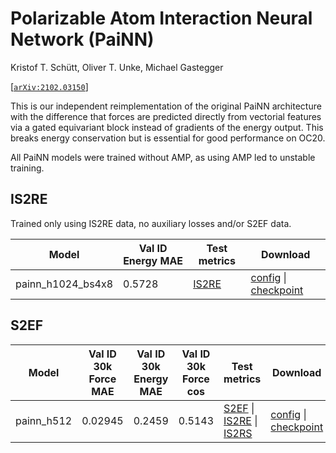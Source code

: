 # Polarizable Atom Interaction Neural Network (PaiNN)

Kristof T. Schütt, Oliver T. Unke, Michael Gastegger

[[`arXiv:2102.03150`](https://arxiv.org/abs/2102.03150)]

This is our independent reimplementation of the original PaiNN architecture
with the difference that forces are predicted directly from vectorial features
via a gated equivariant block instead of gradients of the energy output.
This breaks energy conservation but is essential for good performance on OC20.

All PaiNN models were trained without AMP, as using AMP led to unstable training.

## IS2RE

Trained only using IS2RE data, no auxiliary losses and/or S2EF data.

| Model | Val ID Energy MAE | Test metrics | Download |
| ----- | ----------------- | ------------ | -------- |
| painn_h1024_bs4x8 | 0.5728 | [IS2RE](https://evalai.s3.amazonaws.com/media/submission_files/submission_200972/45d289fc-8de9-45cc-aed4-6cd1753cb56d.json) | [config](https://github.com/Open-Catalyst-Project/ocp/tree/main/configs/is2re/all/painn/painn_h1024_bs8x4.yml) \| [checkpoint](https://dl.fbaipublicfiles.com/opencatalystproject/models/2022_05/is2re/painn_h1024_bs4x8_is2re_all.pt) |

## S2EF

| Model | Val ID 30k Force MAE | Val ID 30k Energy MAE | Val ID 30k Force cos | Test metrics | Download |
| ----- | -------------------- | --------------------- | -------------------- | ------------ | -------- |
| painn_h512 | 0.02945 | 0.2459 | 0.5143 | [S2EF](https://evalai.s3.amazonaws.com/media/submission_files/submission_200711/2f487981-051d-445e-a7cd-6eb00ebe0735.json) \| [IS2RE](https://evalai.s3.amazonaws.com/media/submission_files/submission_200710/7fe29c4c-c203-434d-a6d4-9ea992d3bb5c.json) \| [IS2RS](https://evalai.s3.amazonaws.com/media/submission_files/submission_200700/8fd419e6-bab3-49be-a936-ae31979b4866.json) | [config](https://github.com/Open-Catalyst-Project/ocp/tree/main/configs/s2ef/all/painn/painn_h512.yml) \| [checkpoint](https://dl.fbaipublicfiles.com/opencatalystproject/models/2022_05/s2ef/painn_h512_s2ef_all.pt) |
